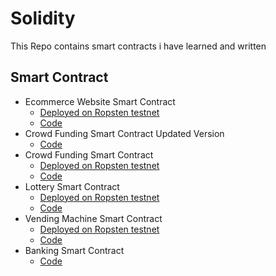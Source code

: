
# Solidity

This Repo contains  smart contracts i have learned and written

## Smart Contract 

- Ecommerce Website Smart Contract
    - [Deployed on Ropsten testnet](https://ropsten.etherscan.io/tx/0xae1a7c9744d65e6998b87b45c6641eec65423bd949a7a092de2575f47394e0e9)
    - [Code](https://github.com/0xVikasRushi/Solidity-Smart-Contracts/commit/4f74cddf0b536f29ad118135ec4697da221a300f)
- Crowd Funding Smart Contract Updated Version
     - [Code](https://github.com/0xVikasRushi/Solidity-Smart-Contracts/blob/main/Smart-Contracts/CrowdFunding.sol)
- Crowd Funding Smart Contract
    - [Deployed on Ropsten testnet](https://ropsten.etherscan.io/tx/0x99910b03262192c58f390df3588efedcde416c6dd61956786593d630878bb7af)
    - [Code](https://github.com/0xVikasRushi/Solidity-Smart-Contracts/blob/main/Smart-Contracts/CrowdingFunding.sol)
- Lottery Smart Contract
     - [Deployed on Ropsten testnet](https://ropsten.etherscan.io/tx/0x20cac58083c7d615e01d8abccfef6360be005cb75859b6ce85b6e9e788e313d1)
    - [Code](https://github.com/0xVikasRushi/Solidity-Smart-Contracts/blob/main/Smart-Contracts/LotterySmartContract.sol)
- Vending Machine Smart  Contract
    - [Deployed on Ropsten testnet](https://ropsten.etherscan.io/tx/0x81b74988d020ea5ca7374d5d328fdde5122171e7b89f76bc72b3cb522686c427)
    - [Code](https://github.com/0xVikasRushi/Solidity-Smart-Contracts/blob/main/Smart-Contracts/VendingMachine.sol)
- Banking Smart Contract
    - [Code](https://github.com/0xVikasRushi/Solidity-Smart-Contracts/blob/main/Smart-Contracts/BankingSystem.sol)
